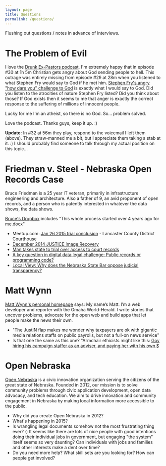 ```yaml
---
layout: page
title: Questions
permalink: /questions/
---
```


Flushing out questions / notes in advance of interviews. 


# <a name="evil"></a>The Problem of Evil

I love the [Drunk Ex-Pastors podcast](http://www.drunkexpastors.com/). 
I'm extremely happy that in episode #30 at 1h 5m Christian gets angry about God sending
people to hell. This outrage was entirely missing from episode #29 at 28m when you listened to 
what Stephen Fry would say to God if he met him. 
[Stephen Fry's angry "how dare you" challenge to God](https://www.youtube.com/watch?v=-suvkwNYSQo)
is exactly what I would say to God. Did you listen to the atrocities of nature Stephen Fry
listed? Did you think about those? If God exists then it seems to me that 
anger is exactly the correct response to the suffering of millions of innocent people. 

Lucky for me I'm an atheist, so there is no God. So... problem solved. 

Love the podcast. Thanks guys, keep it up. :)

<b>Update:</b> In #32 at 56m they play, respond to the voicemail I left them (above). 
They straw-manned me a bit, but I appreciate them taking a stab at it. :) 
I should probably find someone to talk through my actual position on this topic...


# <a name="fvs"></a>Friedman v. Steel - Nebraska Open Records Case

Bruce Friedman is a 25 year IT veteran, primarily in infrastructure engineering and 
architecture. Also a father of 9, an avid proponent of open records, and a person 
who is patently interested in whatever the data shows, the data shows.

[Bruce's Dropbox](https://www.dropbox.com/sh/vb7jze4fhj87zjc/AAChYVo1sb6edYROdrIyXaO3a?dl=0) includes 
"This whole process started over 4 years ago for me.docx"

* Meetup.com: [Jan 26 2015 trial conclusion](http://www.meetup.com/Open-Nebraska-Meetup/events/219759047/) - 
  Lancaster County District Courthouse
* [December 2014 JUSTICE Image Recovery](https://supremecourt.nebraska.gov/14239/december-2014-justice-image-recovery)
* [Man takes state to trial over access to court records](http://journalstar.com/news/local/article_5afbc39a-f3dc-5edf-97f2-e95ee4901c1e.html)
* [A key question in digital data legal challenge: Public records or programming code?](http://www.omaha.com/news/crime/a-key-question-in-digital-data-legal-challenge-public-records/article_4690a9b4-7180-5551-950a-c5d8f649b2f3.html)
* [Local View: Why does the Nebraska State Bar oppose judicial transparency?](http://journalstar.com/news/opinion/editorial/columnists/local-view-why-does-the-nebraska-state-bar-oppose-judicial/article_23668a1b-ce28-54b7-803f-f8949e6037bf.html)


# <a name="wynn"></a>Matt Wynn

[Matt Wynn's personal homepage](http://mattwynn.net/) says: My name’s Matt. I’m a web developer and reporter with 
the Omaha World-Herald. I write stories that uncover problems, advocate for the open web and 
build apps that let people make the news their own.

* "The JustIN flap makes me wonder why taxpayers are ok with gigantic media relations staffs on public payrolls, but not a full-on news service"
* Is that one the same as this one? "Armchair ethicists might like this: 
[Gov hiring his campaign staffer as an adviser, and paying her with his own $](http://www.omaha.com/news/politics/questions-arise-after-gov-ricketts-uses-his-own-money-to/article_03b0a5dd-52f5-5581-9f7a-fff8df55e3ea.html)


# <a name="on"></a>Open Nebraska

[Open Nebraska](http://opennebraska.io/) is a civic innovation organization serving the 
citizens of the great state of Nebraska. Founded in 2012, our mission is to solve 
community problems through civic application development, open data advocacy, and tech 
education. We aim to drive innovation and community engagement in Nebraska by making 
local information more accessible to the public.

* Why did you create Open Nebraska in 2012?
* What's happening in 2015? 
* Is wrangling legal documents somehow not the most frustrating thing ever? :)
It seems like there are lots of nice people with good intentions doing their individual
jobs in government, but engaging "the system" itself seems so very daunting? 
Can individuals with jobs and families and other interests make a dent over time?
* Do you need more help? What skill sets are you looking for? How can people get involved?

